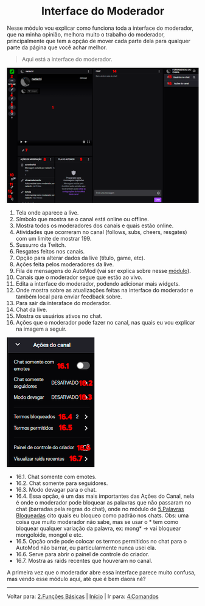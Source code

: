 <h1 align="center">Interface do Moderador</h1>

Nesse módulo vou explicar como funciona toda a interface do moderador, que na minha opinião, melhora muito o trabalho do moderador, principalmente que tem a opção de mover cada parte dela para qualquer parte da página que você achar melhor.  

>Aqui está a interface do moderador.


<img src="../assets/Interface.png" alt="Print da interface do moderador.">

1. Tela onde aparece a live.  
2. Símbolo que mostra se o canal está online ou offline.  
3. Mostra todos os moderadores dos canais e quais estão online.  
4. Atividades que ocorreram no canal (follows, subs, cheers, resgates) com um limite de mostrar 199.
5. Sussurro da Twitch.  
6. Resgates feitos nos canais.  
7. Opção para alterar dados da live (título, game, etc).  
8. Ações feita pelos moderadores da live.  
9. Fila de mensagens do AutoMod (vai ser explica sobre nesse [módulo](/contents/7.AutoMod.md)).  
10. Canais que o moderador segue que estão ao vivo.  
11. Edita a interface do moderador, podendo adicionar mais widgets.
12. Onde mostra sobre as atualizações feitas na interface do moderador e também local para enviar feedback sobre.
13. Para sair da interaface do moderador.  
14. Chat da live.  
15. Mostra os usuários ativos no chat.  
16. Ações que o moderador pode fazer no canal, nas quais eu vou explicar na imagem a seguir. 

<img src="../assets/Acao.png" alt="Print das Ações do canal.">

+ 16.1. Chat somente com emotes.
+ 16.2. Chat somente para seguidores. 
+ 16.3. Modo devagar para o chat.
+ 16.4. Essa opção, é um das mais importantes das Ações do Canal, nela é onde o moderador pode bloquear as palavras que não passaram no chat (barradas pela regras do chat), onde no módulo de [5.Palavras Bloqueadas](/contents/5.Palavras.md) cito quais eu bloqueo como padrão nos chats. Obs: uma coisa que muito moderador não sabe, mas se usar o * tem como bloquear qualquer variação da palavra, ex: mong* -> vai bloquear mongoloide, mongol e etc.
+ 16.5. Opção onde pode colocar os termos permitidos no chat para o AutoMod não barrar, eu particularmente nunca usei ela.  
+ 16.6. Serve para abrir o painel de controle do criador.
+ 16.7. Mostra as raids recentes que houveram no canal.

A primeira vez que o moderador abre essa interface parece muito confusa, mas vendo esse módulo aqui, até que é bem daora né?

----
Voltar para: [2.Funções Básicas](/contents/2.Funcoes.md) | [Início](/README.md) | Ir para: [4.Comandos](/contents/4.Comandos.md)